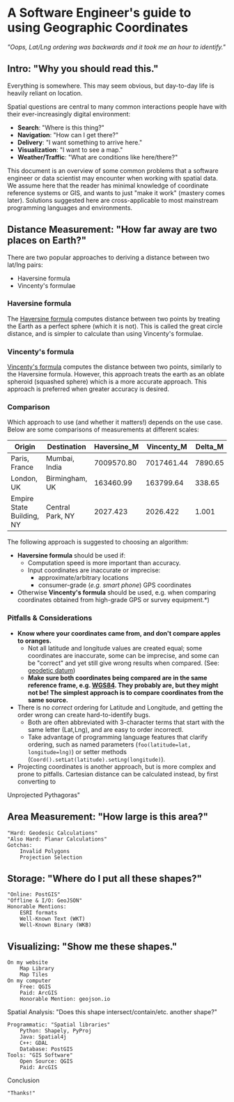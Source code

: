 # A Software Engineer's guide to using Geographic Coordinates
_"Oops, Lat/Lng ordering was backwards and it took me an hour to identify."_


## Intro: "Why you should read this."

Everything is somewhere. This may seem obvious, but day-to-day life is heavily reliant on location. 

Spatial questions are central to many common interactions people have with their ever-increasingly digital environment:
 - **Search**: "Where is this thing?"
 - **Navigation**: "How can I get there?"
 - **Delivery**: "I want something to arrive here."
 - **Visualization**: "I want to see a map."
 - **Weather/Traffic**: "What are conditions like here/there?"

This document is an overview of some common problems that a software engineer or data scientist may encounter when working with spatial data. We assume here that the reader has minimal knowledge of coordinate reference systems or GIS, and wants to just "make it work" (mastery comes later). Solutions suggested here are cross-applicable to most mainstream programming languages and environments.


## Distance Measurement: "How far away are two places on Earth?"

There are two popular approaches to deriving a distance between two lat/lng pairs:
 - Haversine formula
 - Vincenty's formulae

### Haversine formula

The [Haversine formula](https://en.wikipedia.org/wiki/Haversine_formula) computes distance between two points by treating the Earth as a perfect sphere (which it is not). This is called the great circle distance, and is simpler to calculate than using Vincenty's formulae.

### Vincenty's formula

[Vincenty's formula](https://en.wikipedia.org/wiki/Vincenty%27s_formulae) computes the distance between two points, similarly to the Haversine formula. However, this approach treats the earth as an oblate spheroid (squashed sphere) which is a more accurate approach. This approach is preferred when greater accuracy is desired.


### Comparison

Which approach to use (and whether it matters!) depends on the use case. Below are some comparisons of measurements at different scales:

| Origin | Destination | Haversine_M | Vincenty_M | Delta_M | Delta_% |
| ----------- | ----------- | ----------- | ----------- | ----------- | ----------- |
| Paris, France | Mumbai, India | 7009570.80 | 7017461.44 | 7890.65 | 0.112 |
| London, UK | Birmingham, UK | 163460.99 | 163799.64 | 338.65 | 0.207 |
| Empire State Building, NY | Central Park, NY| 2027.423 | 2026.422 | 1.001 | 0.0494 |

The following approach is suggested to choosing an algorithm:

 - **Haversine formula** should be used if:
   - Computation speed is more important than accuracy.
   - Input coordinates are inaccurate or imprecise:
     - approximate/arbitrary locations
	 - consumer-grade (*e.g. smart phone*) GPS coordinates
 - Otherwise **Vincenty's formula** should be used, e.g. when comparing coordinates obtained from high-grade GPS or survey equipment.*)
 
 

### Pitfalls & Considerations

- **Know where your coordinates came from, and don't compare apples to oranges.** 
  - Not all latitude and longitude values are created equal; some coordinates are inaccurate, some can be imprecise, and some can be "correct" and yet still give wrong results when compared. (See: [geodetic datum](https://en.wikipedia.org/wiki/Geodetic_datum)) 
  - **Make sure both coordinates being compared are in the same reference frame, e.g. [WGS84](https://epsg.io/4326). They probably are, but they might not be! The simplest approach is to compare coordinates from the same source.**
- There is no *correct* ordering for Latitude and Longitude, and getting the order wrong can create hard-to-identify bugs.
  - Both are often abbreviated with 3-character terms that start with the same letter (Lat,Lng), and are easy to order incorrectl.
  - Take advantage of programming language features that clarify ordering, such as named parameters (`foo(latitude=lat, longitude=lng)`) or setter methods (`Coord().setLat(latitude).setLng(longitude)`).
- Projecting coordinates is another approach, but is more complex and prone to pitfalls. Cartesian distance can be calculated instead, by first converting to 



Unprojected Pythagoras"


## Area Measurement: "How large is this area?"

	"Hard: Geodesic Calculations"
	"Also Hard: Planar Calculations"
	Gotchas:
		Invalid Polygons
		Projection Selection

	
## Storage: "Where do I put all these shapes?"

	"Online: PostGIS"
	"Offline & I/O: GeoJSON"
	Honorable Mentions:
		ESRI formats
		Well-Known Text (WKT)
		Well-Known Binary (WKB)


## Visualizing: "Show me these shapes."
	
	On my website
		Map Library
		Map Tiles
	On my computer
		Free: QGIS
		Paid: ArcGIS
		Honorable Mention: geojson.io


Spatial Analysis: "Does this shape intersect/contain/etc. another shape?"

	Programmatic: "Spatial libraries"
		Python: Shapely, PyProj
		Java: Spatial4j
		C++: GDAL
		Database: PostGIS
	Tools: "GIS Software" 
		Open Source: QGIS
		Paid: ArcGIS
		

Conclusion

	"Thanks!"